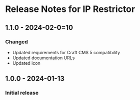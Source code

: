 # Release Notes for IP Restrictor

## 1.1.0 - 2024-02-0=10

### Changed
- Updated requirements for Craft CMS 5 compatibility
- Updated documentation URLs
- Updated icon

## 1.0.0 - 2024-01-13

### Initial release
